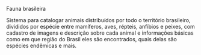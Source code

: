 Fauna brasileira

Sistema para catalogar animais distribuídos por todo o território brasileiro, divididos por espécie entre mamíferos, aves, répteis, anfíbios e peixes, com cadastro de imagens e descrição sobre cada animal e informações básicas como em que região do Brasil eles são encontrados, quais delas são espécies endêmicas e mais.

